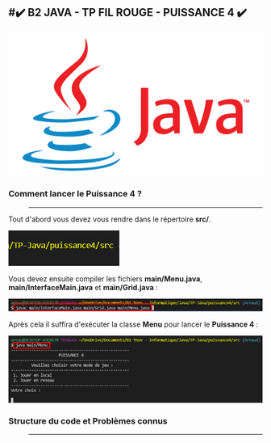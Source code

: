 #✔️ B2 JAVA - TP FIL ROUGE - PUISSANCE 4 ✔️
---
![](puissance4/src/main/Img/Java-Logo.png)

### Comment lancer le Puissance 4 ?
>---
Tout d'abord vous devez vous rendre dans le répertoire **src/**.

![](puissance4/src/main/Img/1.png)

Vous devez ensuite compiler les fichiers **main/Menu.java**, **main/InterfaceMain.java** et **main/Grid.java** :

![](puissance4/src/main/Img/2.png)

Après cela il suffira d'exécuter la classe **Menu** pour lancer le **Puissance 4** :

![](puissance4/src/main/Img/3.png)



### Structure du code et Problèmes connus
>---
